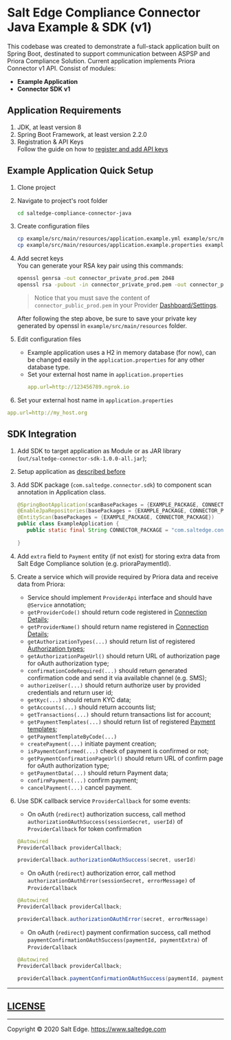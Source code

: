 # Salt Edge Compliance Connector Java Example & SDK (v1)

This codebase was created to demonstrate a full-stack application built on Spring Boot, destinated to support communication between ASPSP and Priora Compliance Solution. Current application implements Priora Connector v1 API.
Consist of modules:
* **Example Application**
* **Connector SDK v1**
  
## Application Requirements
  
1. JDK, at least version 8 
1. Spring Boot Framework, at least version 2.2.0
1. Registration & API Keys  
   Follow the guide on how to [register and add API keys](https://priora.saltedge.com/connector-docs#registration-api-keys)

## Example Application Quick Setup

1. Clone project
1. Navigate to project's root folder
    ```bash
    cd saltedge-compliance-connector-java
    ```
1. Create configuration files
    ```bash
    cp example/src/main/resources/application.example.yml example/src/main/resources/application.yml
    cp example/src/main/resources/application.example.properties example/src/main/resources/application.properties
    ```
1. Add secret keys  
    You can generate your RSA key pair using this commands: 
    ```bash
    openssl genrsa -out connector_private_prod.pem 2048
    openssl rsa -pubout -in connector_private_prod.pem -out connector_public_prod.pem
    ```
   > Notice that you must save the content of `connector_public_prod.pem` in your Provider [Dashboard/Settings](https://priora.saltedge.com/providers/settings).
   
   After following the step above, be sure to save your private key generated by openssl in `example/src/main/resources` folder.  
1. Edit configuration files  
    * Example application uses a H2 in memory database (for now), can be changed easily in the `application.properties` for any other database type.
    * Set your external host name in `application.properties`
      ```yaml
      app.url=http://123456789.ngrok.io
      ```
1. Set your external host name in `application.properties`
  ```yaml
  app.url=http://my_host.org
  ``` 

## SDK Integration

1. Add SDK to target application as Module or as JAR library (`out/saltedge-connector-sdk-1.0.0-all.jar`);
1. Setup application as [described before](#example-application-quick-setup)
1. Add SDK package (`com.saltedge.connector.sdk`) to component scan annotation in Application class.
    ```java
    @SpringBootApplication(scanBasePackages = {EXAMPLE_PACKAGE, CONNECTOR_PACKAGE})
    @EnableJpaRepositories(basePackages = {EXAMPLE_PACKAGE, CONNECTOR_PACKAGE})
    @EntityScan(basePackages = {EXAMPLE_PACKAGE, CONNECTOR_PACKAGE})
    public class ExampleApplication {
       public static final String CONNECTOR_PACKAGE = "com.saltedge.connector.sdk";
       
    }
    ```
1. Add `extra` field to `Payment` entity (if not exist) for storing extra data from Salt Edge Compliance solution (e.g. prioraPaymentId).
1. Create a service which will provide required by Priora data and receive data from Priora:
    * Service should implement `ProviderApi` interface and should have `@Service` annotation;
    * `getProviderCode()` should return code registered in [Connection Details](https://priora.saltedge.com/providers/settings#details);
    * `getProviderName()` should return name registered in [Connection Details](https://priora.saltedge.com/providers/settings#details);
    * `getAuthorizationTypes(...)` should return list of registered [Authorization types](https://priora.saltedge.com/providers/settings#authorization_types);
    * `getAuthorizationPageUrl()` should return URL of authorization page for oAuth authorization type;
    * `confirmationCodeRequired(...)` should return generated confirmation code and send it via available channel (e.g. SMS);
    * `authorizeUser(...)` should return authorize user by provided credentials and return user id;
    * `getKyc(...)` should return KYC data;
    * `getAccounts(...)` should return accounts list;
    * `getTransactions(...)` should return transactions list for account;
    * `getPaymentTemplates(...)` should return list of registered [Payment templates](https://priora.banksalt.com/providers/templates);
    * `getPaymentTemplateByCode(...)`
    * `createPayment(...)` initiate payment creation;
    * `isPaymentConfirmed(...)` check of payment is confirmed or not;
    * `getPaymentConfirmationPageUrl()` should return URL of confirm page for oAuth authorization type;
    * `getPaymentData(...)` should return Payment data;
    * `confirmPayment(...)` confirm payment;
    * `cancelPayment(...)` cancel payment.  
   
1. Use SDK callback service `ProviderCallback` for some events: 
    * On oAuth (`redirect`) authorization success, call method `authorizationOAuthSuccess(sessionSecret, userId)` of `ProviderCallback` for token confirmation
    ```java
    @Autowired
    ProviderCallback providerCallback;
    
    providerCallback.authorizationOAuthSuccess(secret, userId)
    ```
    
    * On oAuth (`redirect`) authorization error, call method `authorizationOAuthError(sessionSecret, errorMessage)` of `ProviderCallback`
    ```java
    @Autowired
    ProviderCallback providerCallback;
    
    providerCallback.authorizationOAuthError(secret, errorMessage)
    ```
    
    * On oAuth (`redirect`) payment confirmation success, call method `paymentConfirmationOAuthSuccess(paymentId, paymentExtra)` of `ProviderCallback`
    ```java
    @Autowired
    ProviderCallback providerCallback;
    
    providerCallback.paymentConfirmationOAuthSuccess(paymentId, paymentExtra)
    ```

---
## [LICENSE](LICENSE.txt)

---
Copyright © 2020 Salt Edge. https://www.saltedge.com